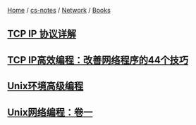 [Home](https://mengxianbin.github.io) /
[cs-notes](https://mengxianbin.github.io/cs-notes/site) /
[Network](https://mengxianbin.github.io/cs-notes/site/Network) /
[Books](https://mengxianbin.github.io/cs-notes/site/Network/Books)

## [TCP IP 协议详解](https://mengxianbin.github.io/cs-notes/site/Network/Books/TCP%20IP%20%E5%8D%8F%E8%AE%AE%E8%AF%A6%E8%A7%A3)

## [TCP IP高效编程：改善网络程序的44个技巧](https://mengxianbin.github.io/cs-notes/site/Network/Books/TCP%20IP%E9%AB%98%E6%95%88%E7%BC%96%E7%A8%8B%EF%BC%9A%E6%94%B9%E5%96%84%E7%BD%91%E7%BB%9C%E7%A8%8B%E5%BA%8F%E7%9A%8444%E4%B8%AA%E6%8A%80%E5%B7%A7)

## [Unix环境高级编程](https://mengxianbin.github.io/cs-notes/site/Network/Books/Unix%E7%8E%AF%E5%A2%83%E9%AB%98%E7%BA%A7%E7%BC%96%E7%A8%8B)

## [Unix网络编程：卷一](https://mengxianbin.github.io/cs-notes/site/Network/Books/Unix%E7%BD%91%E7%BB%9C%E7%BC%96%E7%A8%8B%EF%BC%9A%E5%8D%B7%E4%B8%80)
